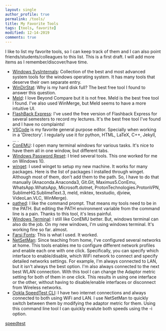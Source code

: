 ```yaml
---
layout: single
author_profile: true
permalink: /tools/
title: My Favorite Tools
tags: [tools, favorite]
modified: 12-14-2019
comments: true
---
```

I like to list my favorite tools, so I can keep track of them and I can also point friends/students/colleagues to this list. This is a first draft. I will add more items as I remember/discover/have time.
* [Windows SysInternals](https://docs.microsoft.com/en-us/sysinternals/): Collection of the best and most advanced system tools for the windows operating system. It has many tools that deserve their own separate entry. 
* [WinDirStat](https://windirstat.net/): Why is my hard disk full? The best free tool I found to answer this question.
* [Meld](https://meldmerge.org): I love Beyond Compare but it is not free. Meld is the best free tool I found. I've also used WinMerge, but Meld seems to have a more intuitive UI.
* [FlashBack Express](https://www.flashbackrecorder.com/express/): I've used the free version of Flashback Express for several semesters to record my lectures. It's the best free tool I've found and I have no complaints!
* [VSCode](https://code.visualstudio.com) is my favorite general purpose editor. Specially when working in a 'Directory'. I regularly use it for python, HTML, LaTeX, C++, Jekyll, ... .
* [ConEMU](https://conemu.github.io): I open many terminal windows for various tasks. It's nice to have them all in one window, but different tabs.
* [Windows Password Reset](https://www.lazesoft.com/forgot-windows-admin-password-recovery-freeware.html): I tried several tools. This one worked for me on Windows 10.
* [winget](https://github.com/microsoft/winget-cli): I used winget to setup my new machine. It works for many packages. Here is the list of packages I installed  through winget. Although most of them, don't add them to the path. So, I have to do that manually (Anaconda.Anaconda3, Git.Git, Maximus5.ConEmu, WhatsApp.WhatsApp, Microsoft.dotnet, ProtonTechnologies.ProtonVPN, SublimeHQ.SublimeText.3, meld, miktex, texstudio, djview, VideoLan.VLC, WinMerge).
* [pathed](http://p-nand-q.com/download/gtools/index.html): I like the command prompt. That means my tools need to be in the PATH. But editing the PATH environment variable from the command line is a pain. Thanks to this tool, it's less painful.
* [Windows Terminal](https://github.com/microsoft/terminal): I still like ConEMU better. But, windows terminal can also do the job. On my new windows, I'm using windows terminal. It's working fine so far. almost.
* [Farsi Fonts](https://soft98.ir/graphic/font/2642-%D9%81%D9%88%D9%86%D8%AA-%D9%81%D8%A7%D8%B1%D8%B3%DB%8C.html): This is what I used. It worked.
* [NetSetMan](https://www.netsetman.com/): Since teaching from home, I've configured several networks at home. This tools enables me to configure different network profiles and enable each one with one click. Specifically, you can specify which interface to enable/disable, which WiFi network to connect and specify detailed networks settings. For example, I'm always connected to LAN, but it isn't always the best option. I'm also always connected to the next best WLAN connection. With this tool I can change the Adaptor metric setting for both of them in one click. This results in using one interface or the other, without having to disable/enable interfaces or disconnect from Wireless networks. 
* [Ookla SpeedTest CLI](https://www.speedtest.net/apps/cli): I have two internet connections and always connected to both using WiFi and LAN. I use NetSetMan to quickly switch between them by modifying the adaptor metric for them. Using this command line tool I can quickly evalute both speeds using the -i option. 

[speedtest](../assets/blogs/speedtest.jpg)